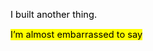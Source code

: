 <body><div class="WordSection1"><p class="MsoNormal"><span style="font-size:11.0pt;color:black">I built another thing. </span><span style="color:black"><p></p></span></p><p class="MsoNormal"><span style="font-size:11.0pt;color:black;background:yellow">I’m almost embarrassed to say</span><span style="color:black"><p></p></span></p><div><p class="MsoNormal"><span style="font-size:11.0pt;color:black">